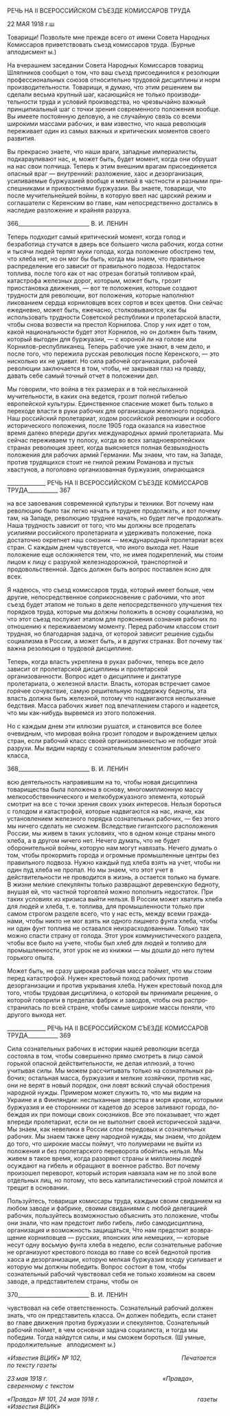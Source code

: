 РЕЧЬ НА II ВСЕРОССИЙСКОМ СЪЕЗДЕ КОМИССАРОВ ТРУДА

22 МАЯ 1918 г.ш

Товарищи! Позвольте мне прежде всего от имени Совета Народных Комиссаров приветствовать съезд комиссаров труда. (Бурные   аплодисмент ы.)

На вчерашнем заседании Совета Народных Комиссаров товарищ Шляпников сооб­щил о том, что ваш съезд присоединился к резолюции профессиональных союзов отно­сительно трудовой дисциплины и норм производительности. Товарищи, я думаю, что этим решением вы сделали весьма крупный шаг, касающийся не только производи­тельности труда и условий производства, но чрезвычайно важный принципиальный шаг с точки зрения современного положения вообще. Вы имеете постоянную деловую, а не случайную связь со всеми широкими массами рабочих, и вам известно, что наша революция переживает один из самых важных и критических моментов своего разви­тия.

Вы прекрасно знаете, что наши враги, западные империалисты, подкарауливают нас, и, может быть, будет момент, когда они обрушат на нас свои полчища. Теперь к этим внешним врагам присоединяется опасный враг — внутренний: разложение, хаос и дез­организация, усиливаемые буржуазией вообще и мелкой в частности и разными при­спешниками и прихвостнями буржуазии. Вы знаете, товарищи, что после мучитель­нейшей войны, в которую ввел нас царский режим и соглашатели с Керенским во главе, нам непосредственно достались в наследие разложение и крайняя разруха.

  

366__________________________ В. И. ЛЕНИН

Теперь подходит самый критический момент, когда голод и безработица стучатся в дверь все большего числа рабочих, когда сотни и тысячи людей терпят муки голода, когда положение обострено тем, что хлеба нет, но он мог бы быть, когда мы знаем, что правильное распределение его зависит от правильного подвоза. Недостаток топлива, после того как от нас отрезан богатый топливом край, катастрофа железных дорог, ко­торым, может быть, грозит приостановка движения, — вот те положения, которые соз­дают трудности для революции, вот положения, которые наполняют ликованием серд­ца корниловцев всех сортов и всех цветов. Они сейчас ежедневно, может быть, ежечас­но, столковываются, как бы использовать трудности Советской республики и пролетар­ской власти, чтобы снова возвести на престол Корнилова. Спор у них идет о том, какой национальности будет этот Корнилов, но он должен быть таким, который выгоден для буржуазии, — с короной ли на голове или Корнилов-республиканец. Теперь рабочие уже знают, в чем дело, и после того, что пережила русская революция после Керенско­го, — это нисколько их не удивит. Но сила рабочей организации, рабочей революции заключается в том, чтобы, не закрывая глаз на правду, давать себе самый точный отчет в положении дел.

Мы говорили, что война в тех размерах и в той неслыханной мучительности, в каких она ведется, грозит полной гибелью европейской культуры. Единственное спасение может быть только в переходе власти в руки рабочих для организации железного по­рядка. Наш российский пролетариат, ходом российской революции и особого истори­ческого положения, после 1905 года оказался на известное время далеко впереди дру­гих международных армий пролетариата. Мы сейчас переживаем ту полосу, когда во всех западноевропейских странах революция зреет, когда выясняется полная безвыход­ность положения для рабочих армий Германии. Мы знаем, что там, на Западе, против трудящихся стоит не гнилой режим Романова и пустых хвастунов, а поголовно органи­зованная буржуазия, опирающаяся

  

______________ РЕЧЬ НА II ВСЕРОССИЙСКОМ СЪЕЗДЕ КОМИССАРОВ ТРУДА___________ 367

на все завоевания современной культуры и техники. Вот почему нам революцию было так легко начать и труднее продолжать, и вот почему там, на Западе, революцию труд­нее начать, но будет легче продолжать. Наша трудность зависит от того, что мы долж­ны все проделать усилиями российского пролетариата и удерживать положение, пока достаточно окрепнет наш союзник — международный пролетариат всех стран. С каж­дым днем чувствуется, что иного выхода нет. Наше положение еще осложняется тем, что, не имея подкреплений, мы стоим лицом к лицу с разрухой железнодорожной, транспортной и продовольственной. Здесь должен быть вопрос поставлен ясно для всех.

Я надеюсь, что съезд комиссаров труда, который имеет больше, чем другие, непо­средственное соприкосновение с рабочими, что этот съезд будет этапом не только в де­ле непосредственного улучшения тех порядков труда, которые мы должны положить в основу социализма, но что этот съезд послужит этапом для прояснения сознания рабо­чих по отношению к переживаемому моменту. Перед рабочим классом стоит трудная, но благодарная задача, от которой зависит решение судьбы социализма в России, а мо­жет быть, и в других странах. Вот почему так важна резолюция о трудовой дисциплине.

Теперь, когда власть укреплена в руках рабочих, теперь все дело зависит от проле­тарской дисциплины и пролетарской организованности. Вопрос идет о дисциплине и диктатуре пролетариата, о железной власти. Власть, которая встречает самое горячее сочувствие, самую решительную поддержку бедноты, эта власть должна быть желез­ной, потому что надвигаются неслыханные бедствия. Масса рабочих живет под впечат­лением старого и надеется, что мы как-нибудь вырвемся из этого положения.

Но с каждым днем эти иллюзии рушатся, и становится все более очевидным, что ми­ровая война грозит голодом и вырождением целых стран, если рабочий класс своей ор­ганизованностью не победит этой разрухи. Мы видим наряду с сознательным элемен­том рабочего класса,

  

368__________________________ В. И. ЛЕНИН

всю деятельность направившим на то, чтобы новая дисциплина товарищества была по­ложена в основу, многомиллионную массу мелкособственнического и мелкобуржуаз­ного элемента, который смотрит на все с точки зрения своих узких интересов. Нельзя бороться с голодом и катастрофой, которые надвигаются на нас, иначе, как установле­нием железного порядка сознательных рабочих, — без этого мы ничего сделать не сможем. Вследствие гигантского расположения России, мы живем в таких условиях, что в одном конце страны много хлеба, а в другом ничего нет. Нечего думать, что не будет оборонительной войны, которую нам могут навязать. Нечего думать о том, чтобы прокормить города и огромные промышленные центры без правильного подвоза. Нуж­но каждый пуд хлеба взять на учет, чтобы ни один пуд хлеба не пропал. Но мы знаем, что этот учет в действительности не проводится в жизнь, а остается только на бумаге. В жизни мелкие спекулянты только развращают деревенскую бедноту, внушая ей, что частной торговлей можно пополнить недостаток. При таких условиях из кризиса выйти нельзя. В России может хватить хлеба для людей и хлеба, т. е. топлива, для промыш­ленности только при самом строгом разделе всего, что у нас есть, между всеми гражда­нами, чтобы никто не мог взять ни одного лишнего фунта хлеба, чтобы ни один фунт топлива не оставался неизрасходованным. Только так можно спасти страну от голода. Этот урок коммунистического раздела, чтобы все было на учете, чтобы был хлеб для людей и топливо для промышленности, этот урок не из книжки — мы дошли до него путем горького опыта.

Может быть, не сразу широкая рабочая масса поймет, что мы стоим перед катастро­фой. Нужен крестовый поход рабочих против дезорганизации и против укрывания хле­ба. Нужен крестовый поход для того, чтобы трудовая дисциплина, о которой вы при­нимали решение, о которой говорили в пределах фабрик и заводов, чтобы она распро­странилась по всей стране, чтобы самые широкие массы поняли, что другого выхода нет.

  

______________ РЕЧЬ НА II ВСЕРОССИЙСКОМ СЪЕЗДЕ КОМИССАРОВ ТРУДА___________ 369

Сила сознательных рабочих в истории нашей революции всегда состояла в том, чтобы совершенно прямо смотреть в лицо самой горькой опасной действительности, не делая иллюзий, а точно учитывая силы. Мы можем рассчитывать только на сознательных ра­бочих; остальная масса, буржуазия и мелкие хозяйчики, против нас, они не верят в но­вый порядок, они ловят всякий случай обострения народной нужды. Примером может служить то, что мы видим на Украине и в Финляндии: неслыханные зверства и моря крови, которыми буржуазия и ее сторонники от кадетов до эсеров заливают города, по­беждая их при помощи своих союзников. Все это показывает, что ждет впереди проле­тариат, если он не выполнит своей исторической задачи. Мы знаем, как невелики в Рос­сии слои передовых и сознательных рабочих. Мы знаем также цену народной нужды, мы знаем, что дойдем до того, что широкие массы поймут, что полумерами не выйти из положения и без пролетарского переворота обойтись нельзя. Мы живем в такое время, когда разоряют страны и миллионы людей осуждают на гибель и обращают в военное рабство. Вот почему произошел переворот, который история навязала нам не по злой воле отдельных лиц, но потому, что весь капиталистический строй ломится и трещит в основании.

Пользуйтесь, товарищи комиссары труда, каждым своим свиданием на любом заводе и фабрике, своими свиданиями с любой делегацией рабочих, пользуйтесь возможно­стью объяснить это положение, чтобы они знали, что нам предстоит либо гибель, либо самодисциплина, организация и возможность защищаться, Что нам предстоит возвра­щение корниловцев — русских, японских или немецких, — которые несут одну вось­мую фунта хлеба в неделю, если сознательные рабочие не организуют крестового по­хода во главе со всей беднотой против хаоса и дезорганизации, которую мелкая бур­жуазия всюду усиливает и которую мы должны победить. Вопрос состоит в том, чтобы сознательный рабочий чувствовал себя не только хозяином на своем заводе, а предста­вителем страны, чтобы он

  

370__________________________ В. И. ЛЕНИН

чувствовал на себе ответственность. Сознательный рабочий должен знать, что он пред­ставитель класса. Он должен победить, если станет во главе движения против буржуа­зии и спекулянтов. Сознательный рабочий поймет, в чем основная задача социалиста, и тогда мы победим. Тогда найдутся силы, и мы сможем бороться. (Ш умные, продолжительные   аплодисмент ы.)

_«Известия ВЦИК» № 102,                                                           Печатается по тексту газеты_

_23 мая 1918 г.                                                                    «Правда», сверенному с текстом_

_«Правда» № 101, 24 мая 1918 г.                                                          газеты «Известия ВЦИК»_